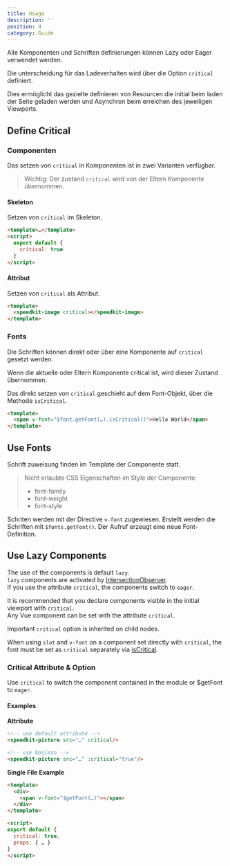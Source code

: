 ```yaml
---
title: Usage
description: ''
position: 4
category: Guide
---
```


Alle Komponenten und Schriften definierungen können Lazy oder Eager verwendet werden.

Die unterscheidung für das Ladeverhalten wird über die Option `critical` definiert.

Dies ermöglicht das gezielte definieren von Resourcen die initial beim laden der Seite geladen werden und Asynchron beim erreichen des jeweiligen Viewports.

## Define Critical

### Componenten

Das setzen von `critical` in Komponenten ist in zwei Varianten verfügbar.

> Wichtig: Der zustand `critical` wird von der Eltern Komponente übernommen.


#### Skeleton

Setzen von `critical` im Skeleton.

```html
<template>…</template>
<script>
  export default {
    critical: true
  }
</script>
```

#### Attribut

Setzen von `critical` als Attribut.

```html
<template>
  <speedkit-image critical></speedkit-image>
</template>
```

### Fonts

Die Schriften können direkt oder über eine Komponente auf `critical` gesetzt werden.

Wenn die aktuelle oder Eltern Komponente critical ist, wird dieser Zustand übernommen.

Das direkt setzen von `critical` geschieht auf dem Font-Objekt, über die Methode `isCritical`.

```html
<template>
  <span v-font="$font.getFont(…).isCritical()">Hello World</span>
</template>
```

## Use Fonts

Schrift zuweisung finden im Template der Componente statt. 

> Nicht erlaubte CSS Eigenschaften im Style der Componente:
> - font-family
> - font-weight
> - font-style

Schriten werden mit der Directive `v-font` zugewiesen. Erstellt werden die Schriften mit `$fonts.getFont()`. Der Aufruf erzeugt eine neue Font-Definition.




## Use Lazy Components


The use of the components is default `lazy`.  
`lazy` components are activated by [IntersectionObserver](https://developer.mozilla.org/en-US/docs/Web/API/Intersection_Observer_API).  
If you use the attribute `critical`, the components switch to `eager`.

It is recommended that you declare components visible in the initial viewport with `critical`.  
Any Vue component can be set with the attribute `critical`. 

Important `critical` option is inherited on child nodes.

When using `slot` and `v-font` on a component set directly with `critical`, the font must be set as `critical` separately via [isCritical](#iscritical).



### Critical Attribute & Option

Use `critical` to switch the component contained in the module or $getFont to `eager`.

#### Examples

**Attribute**

```html
<!-- use default attribute -->
<speedkit-picture src="…" critical/>

<!-- use boolean -->
<speedkit-picture src="…" :critical="true"/>
```

**Single File Example**

```html
<template>
  <div>
    <span v-font="$getFont(…)"></span>
  </div>
</template>

<script>
export default {
  critical: true,
  props: { … }
}
</script>
```
